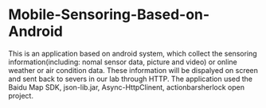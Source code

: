 # Mobile-Sensoring-Based-on-Android
  This is an application based on android system, which collect the sensoring information(including: nomal sensor data, picture and video) or online weather or air condition data. These information will be dispalyed on screen and sent back to severs in our lab through HTTP.
  The application used the Baidu Map SDK, json-lib.jar, Async-HttpClinent, actionbarsherlock open project.

